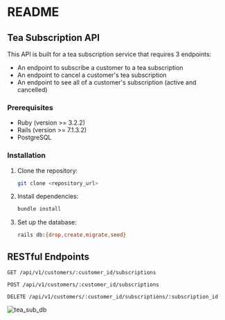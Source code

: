 # README

## Tea Subscription API
This API is built for a tea subscription service that requires 3 endpoints:
- An endpoint to subscribe a customer to a tea subscription
- An endpoint to cancel a customer's tea subscription
- An endpoint to see all of a customer's subscription (active and cancelled)

### Prerequisites
- Ruby (version >= 3.2.2)
- Rails (version >= 7.1.3.2)
- PostgreSQL

### Installation
1. Clone the repository:

    ```bash
    git clone <repository_url>
    ```

2. Install dependencies:

    ```bash
    bundle install
    ```

3. Set up the database:

    ```bash
    rails db:{drop,create,migrate,seed}
    ```
## RESTful Endpoints
```
GET /api/v1/customers/:customer_id/subscriptions

POST /api/v1/customers/:customer_id/subscriptions

DELETE /api/v1/customers/:customer_id/subscriptions/:subscription_id
```

![tea_sub_db](https://github.com/hoadam/tea_subscription_service/assets/13019517/ba548575-891d-4cac-8517-2e77dcb5937f)

